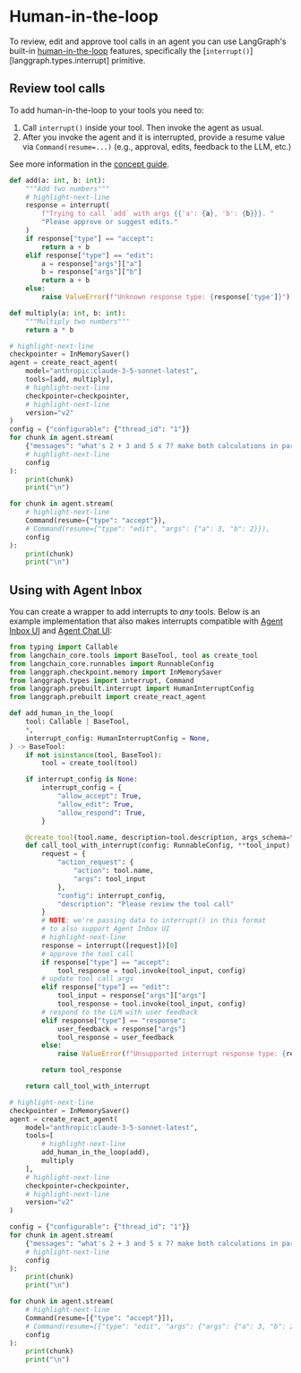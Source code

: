 # Human-in-the-loop

To review, edit and approve tool calls in an agent you can use LangGraph's built-in [human-in-the-loop](../concepts/human_in_the_loop.md) features, specifically the [`interrupt()`][langgraph.types.interrupt] primitive.

## Review tool calls

To add human-in-the-loop to your tools you need to:

1. Call `interrupt()` inside your tool. Then invoke the agent as usual.
2. After you invoke the agent and it is interrupted, provide a resume value via `Command(resume=...)` (e.g., approval, edits, feedback to the LLM, etc.)

See more information in the [concept guide](../concepts/human_in_the_loop.md).

```python
def add(a: int, b: int):
    """Add two numbers"""
    # highlight-next-line
    response = interrupt(
        f"Trying to call `add` with args {{'a': {a}, 'b': {b}}}. "
        "Please approve or suggest edits."
    )
    if response["type"] == "accept":
        return a + b
    elif response["type"] == "edit":
        a = response["args"]["a"]
        b = response["args"]["b"]
        return a + b
    else:
        raise ValueError(f"Unknown response type: {response['type']}")

def multiply(a: int, b: int):
    """Multiply two numbers"""
    return a * b

# highlight-next-line
checkpointer = InMemorySaver()
agent = create_react_agent(
    model="anthropic:claude-3-5-sonnet-latest",
    tools=[add, multiply],
    # highlight-next-line
    checkpointer=checkpointer,
    # highlight-next-line
    version="v2"
)
config = {"configurable": {"thread_id": "1"}}
for chunk in agent.stream(
    {"messages": "what's 2 + 3 and 5 x 7? make both calculations in parallel"},
    # highlight-next-line
    config
):
    print(chunk)
    print("\n")

for chunk in agent.stream(
    # highlight-next-line
    Command(resume={"type": "accept"}),
    # Command(resume={"type": "edit", "args": {"a": 3, "b": 2}}),
    config
):
    print(chunk)
    print("\n")
```

## Using with Agent Inbox

You can create a wrapper to add interrupts to *any* tools. Below is an example implementation that also makes interrupts compatible with [Agent Inbox UI](https://github.com/langchain-ai/agent-inbox) and [Agent Chat UI](https://github.com/langchain-ai/agent-chat-ui):

```python
from typing import Callable
from langchain_core.tools import BaseTool, tool as create_tool
from langchain_core.runnables import RunnableConfig
from langgraph.checkpoint.memory import InMemorySaver
from langgraph.types import interrupt, Command
from langgraph.prebuilt.interrupt import HumanInterruptConfig
from langgraph.prebuilt import create_react_agent

def add_human_in_the_loop(
    tool: Callable | BaseTool,
    *,
    interrupt_config: HumanInterruptConfig = None,
) -> BaseTool:
    if not isinstance(tool, BaseTool):
        tool = create_tool(tool)

    if interrupt_config is None:
        interrupt_config = {
            "allow_accept": True,
            "allow_edit": True,
            "allow_respond": True,
        }

    @create_tool(tool.name, description=tool.description, args_schema=tool.args_schema)
    def call_tool_with_interrupt(config: RunnableConfig, **tool_input):
        request = {
            "action_request": {
                "action": tool.name,
                "args": tool_input
            },
            "config": interrupt_config,
            "description": "Please review the tool call"
        }
        # NOTE: we're passing data to interrupt() in this format
        # to also support Agent Inbox UI
        # highlight-next-line
        response = interrupt([request])[0]
        # approve the tool call
        if response["type"] == "accept":
            tool_response = tool.invoke(tool_input, config)
        # update tool call args
        elif response["type"] == "edit":
            tool_input = response["args"]["args"]
            tool_response = tool.invoke(tool_input, config)
        # respond to the LLM with user feedback
        elif response["type"] == "response":
            user_feedback = response["args"]
            tool_response = user_feedback
        else:
            raise ValueError(f"Unsupported interrupt response type: {response['type']}")

        return tool_response

    return call_tool_with_interrupt

# highlight-next-line
checkpointer = InMemorySaver()
agent = create_react_agent(
    model="anthropic:claude-3-5-sonnet-latest",
    tools=[
        # highlight-next-line
        add_human_in_the_loop(add),
        multiply
    ],
    # highlight-next-line
    checkpointer=checkpointer,
    # highlight-next-line
    version="v2"
)

config = {"configurable": {"thread_id": "1"}}
for chunk in agent.stream(
    {"messages": "what's 2 + 3 and 5 x 7? make both calculations in parallel"},
    # highlight-next-line
    config
):
    print(chunk)
    print("\n")

for chunk in agent.stream(
    # highlight-next-line
    Command(resume=[{"type": "accept"}]),
    # Command(resume=[{"type": "edit", "args": {"args": {"a": 3, "b": 2}}}]),
    config
):
    print(chunk)
    print("\n")
```
